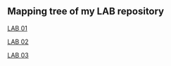 ## Mapping tree of my LAB repository

[LAB 01](https://github.com/xfrolk03/Digital-electronics-1-2021/tree/main/Labs/01-gates)

[LAB 02](https://github.com/xfrolk03/Digital-electronics-1-2021/tree/main/Labs/02-logic)

[LAB 03](https://github.com/xfrolk03/Digital-electronics-1-2021/tree/main/Labs/03-vivado)

